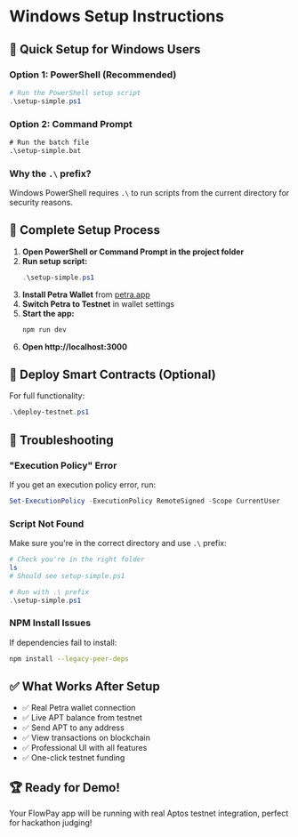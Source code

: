 # Windows Setup Instructions

## 🚀 Quick Setup for Windows Users

### Option 1: PowerShell (Recommended)
```powershell
# Run the PowerShell setup script
.\setup-simple.ps1
```

### Option 2: Command Prompt
```cmd
# Run the batch file
.\setup-simple.bat
```

### Why the `.\` prefix?
Windows PowerShell requires `.\` to run scripts from the current directory for security reasons.

## 🎯 Complete Setup Process

1. **Open PowerShell or Command Prompt in the project folder**
2. **Run setup script:**
   ```powershell
   .\setup-simple.ps1
   ```
3. **Install Petra Wallet** from [petra.app](https://petra.app/)
4. **Switch Petra to Testnet** in wallet settings
5. **Start the app:**
   ```bash
   npm run dev
   ```
6. **Open http://localhost:3000**

## 🔧 Deploy Smart Contracts (Optional)

For full functionality:
```powershell
.\deploy-testnet.ps1
```

## 🐛 Troubleshooting

### "Execution Policy" Error
If you get an execution policy error, run:
```powershell
Set-ExecutionPolicy -ExecutionPolicy RemoteSigned -Scope CurrentUser
```

### Script Not Found
Make sure you're in the correct directory and use `.\` prefix:
```powershell
# Check you're in the right folder
ls
# Should see setup-simple.ps1

# Run with .\ prefix
.\setup-simple.ps1
```

### NPM Install Issues
If dependencies fail to install:
```bash
npm install --legacy-peer-deps
```

## ✅ What Works After Setup

- ✅ Real Petra wallet connection
- ✅ Live APT balance from testnet
- ✅ Send APT to any address
- ✅ View transactions on blockchain
- ✅ Professional UI with all features
- ✅ One-click testnet funding

## 🏆 Ready for Demo!

Your FlowPay app will be running with real Aptos testnet integration, perfect for hackathon judging!